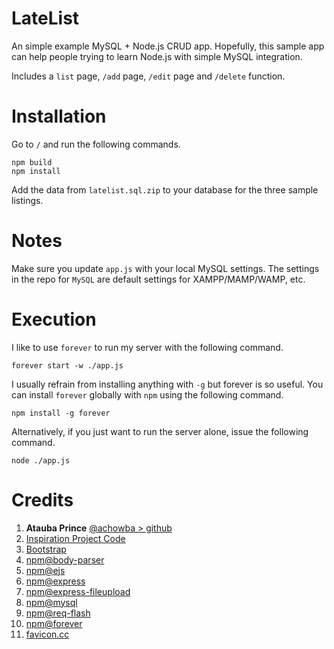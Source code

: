 
# LateList
An simple example MySQL + Node.js CRUD app. Hopefully, this sample app can help people trying to learn Node.js with simple MySQL integration.

Includes a `list` page, `/add` page, `/edit` page and `/delete` function.

# Installation
Go to `/`  and run the following commands.

	npm build
	npm install

Add the data from `latelist.sql.zip` to your database for the three sample listings.

# Notes
Make sure you update `app.js` with your local MySQL settings. The settings in the repo for `MySQL` are default settings for XAMPP/MAMP/WAMP, etc.

# Execution
I like to use `forever` to run my server with the following command.
    
    forever start -w ./app.js

I usually refrain from installing anything with `-g` but forever is so useful. You can install `forever` globally with `npm` using the following command.

    npm install -g forever

Alternatively, if you just want to run the server alone, issue the following command.

    node ./app.js

# Credits

1. **Atauba Prince**  [@achowba > github](http://github.com/achowba) 
2. [Inspiration Project Code](https://dev.to/achowba/build-a-simple-app-using-node-js-and-mysql-19me)
2. [Bootstrap](https://getbootstrap.com/)
3. [npm@body-parser](https://www.npmjs.com/package/body-parser)
4. [npm@ejs](https://www.npmjs.com/package/ejs)
5. [npm@express](https://www.npmjs.com/package/express)
6. [npm@express-fileupload](https://www.npmjs.com/package/express-fileupload)
7. [npm@mysql](https://www.npmjs.com/package/mysql)
8. [npm@req-flash](https://www.npmjs.com/package/req-flash)
9. [npm@forever](https://www.npmjs.com/package/forever)
10. [favicon.cc](https://favicon.cc)

